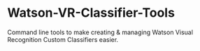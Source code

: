 # Watson-VR-Classifier-Tools
Command line tools to make creating &amp; managing Watson Visual Recognition Custom Classifiers easier.
